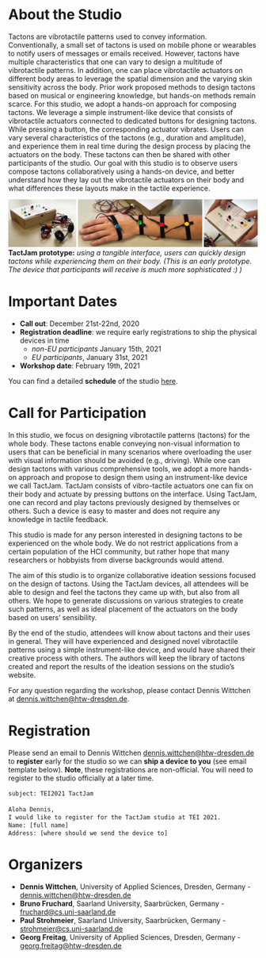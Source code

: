 # About the Studio

Tactons are vibrotactile patterns used to convey information. Conventionally, a small set of tactons is used on mobile phone or wearables to notify users of messages or emails received. However, tactons have multiple characteristics that one can vary to design a multitude of vibrotactile patterns. In addition, one can place vibrotactile actuators on different body areas to leverage the spatial dimension and the varying skin sensitivity across the body. Prior work proposed methods to design tactons based on musical or engineering knowledge, but hands-on methods remain scarce. For this studio, we adopt a hands-on approach for composing tactons. We leverage a simple instrument-like device that consists of vibrotactile actuators connected to dedicated buttons for designing tactons. While pressing a button, the corresponding actuator vibrates. Users can vary several characteristics of the tactons (e.g., duration and amplitude), and experience them in real time during the design process by placing the actuators on the body. These tactons can then be shared with other participants of the studio. Our goal with this studio is to observe users compose tactons collaboratively using a hands-on device, and better understand how they lay out the vibrotactile actuators on their body and what differences these layouts make in the tactile experience.

![TactJam prototype](img/teaser_2.jpg)
**TactJam prototype:** *using a tangible interface, users can quickly design tactons while experiencing them on their body. (This is an early prototype. The device that participants will receive is much more sophisticated :) )*

# Important Dates

- __Call out__: December 21st-22nd, 2020
- __Registration deadline__: we require early registrations to ship the physical devices in time
  - _non-EU participants_ January 15th, 2021
  - _EU participants_, January 31st, 2021
- __Workshop date__: February 19th, 2021

You can find a detailed __schedule__ of the studio [here](studioSchedule).


# Call for Participation

In this studio, we focus on designing vibrotactile patterns (tactons) for the whole body. These tactons enable conveying non-visual information to users that can be beneficial in many scenarios where overloading the user with visual information should be avoided (e.g., driving). While one can design tactons with various comprehensive tools, we adopt a more hands-on approach and propose to design them using an instrument-like device we call TactJam. TactJam consists of vibro-tactile actuators one can fix on their body and actuate by pressing buttons on the interface. Using TactJam, one can record and play tactons previously designed by themselves or others. Such a device is easy to master and does not require any knowledge in tactile feedback.

This studio is made for any person interested in designing tactons to be experienced on the whole body. We do not restrict applications from a certain population of the HCI community, but rather hope that many researchers or hobbyists from diverse backgrounds would attend.

The aim of this studio is to organize collaborative ideation sessions focused on the design of tactons. Using the TactJam devices, all attendees will be able to design and feel the tactons they came up with, but also from all others. We hope to generate discussions on various strategies to create such patterns, as well as ideal placement of the actuators on the body based on users’ sensibility.

By the end of the studio, attendees will know about tactons and their uses in general. They will have experienced and designed novel vibrotactile patterns using a simple instrument-like device, and would have shared their creative process with others. The authors will keep the library of tactons created and report the results of the ideation sessions on the studio’s website.

For any question regarding the workshop, please contact Dennis Wittchen at [dennis.wittchen@htw-dresden.de](mailto:dennis.wittchen@htw-dresden.de).


# Registration

Please send an email to Dennis Wittchen [dennis.wittchen@htw-dresden.de](mailto:dennis.wittchen@htw-dresden.de) to __register__ early for the studio so we can __ship a device to you__ (see email template below). __Note__, these registrations are non-official. You will need to register to the studio officially at a later time.

```
subject: TEI2021 TactJam

Aloha Dennis,
I would like to register for the TactJam studio at TEI 2021.
Name: [full name]
Address: [where should we send the device to]
```

# Organizers
- __Dennis Wittchen__, University of Applied Sciences, Dresden, Germany - [dennis.wittchen@htw-dresden.de](mailto:dennis.wittchen@htw-dresden.de)
- __Bruno Fruchard__, Saarland University, Saarbrücken, Germany - [fruchard@cs.uni-saarland.de](mailto:fruchard@cs.uni-saarland.de)
- __Paul Strohmeier__, Saarland University, Saarbrücken, Germany - [strohmeier@cs.uni-saarland.de](mailto:strohmeier@cs.uni-saarland.de)
- __Georg Freitag__, University of Applied Sciences, Dresden, Germany - [georg.freitag@htw-dresden.de](mailto:georg.freitag@htw-dresden.de)

